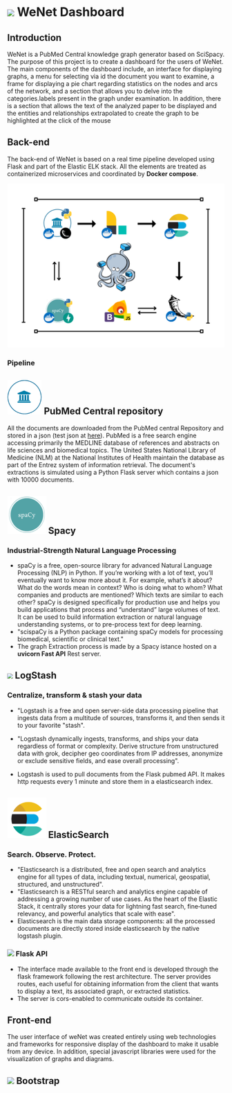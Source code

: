 #  <img src="https://avatars.githubusercontent.com/u/106406449?s=400&u=a0b4053df2e41a93a2b3506d1e094773ab93700f&v=4" width=80>  WeNet Dashboard
## Introduction
WeNet is a PubMed Central knowledge graph generator based on SciSpacy. The purpose of this project is to create a dashboard for the users of WeNet. 
The main components of the dashboard include, an interface for displaying graphs, a menu for selecting via id the document you want to examine, a frame for displaying a pie chart regarding statistics on the nodes and arcs of the network, and a section that allows you to delve into the categories.labels present in the graph under examination. In addition, there is a section that allows the text of the analyzed paper to be displayed and the entities and relationships extrapolated to create the graph to be highlighted at the click of the mouse


## Back-end
The back-end of WeNet is based on a real time pipeline developed using Flask and part of the Elastic ELK stack. All the elements are treated as containerized microservices and coordinated by **Docker compose**.
<p align="center">
  <img src="images/logoweb2.png" alt="data-pipeline" width=800/>
</p>

### Pipeline

##  <img src="https://raw.githubusercontent.com/Mantellinas/WeNet/main/images/pubmed.png" width=80> PubMed Central repository
  
All the documents are downloaded from the PubMed central Repository and stored in a json (test json at <a href="https://drive.google.com/drive/folders/11jqONNuaLajONQrGrEyS7R5K-US80fYx?usp=sharing">here</a>). 
PubMed is a free search engine accessing primarily the MEDLINE database of references and abstracts on life sciences and biomedical topics. The United States National Library of Medicine (NLM) at the National Institutes of Health maintain the database as part of the Entrez system of information retrieval.
The document's extractions is simulated using a Python Flask server which contains a json with 10000 documents.


## <img src="https://github.com/Mantellinas/WeNet/blob/main/images/spacy.png" width=90> Spacy
### Industrial-Strength Natural Language Processing
* spaCy is a free, open-source library for advanced Natural Language Processing (NLP) in Python. If you’re working with a lot of text, you’ll eventually want to know more about it. For example, what’s it about? What do the words mean in context? Who is doing what to whom? What companies and products are mentioned? Which texts are similar to each other? spaCy is designed specifically for production use and helps you build applications that process and “understand” large volumes of text. It can be used to build information extraction or natural language understanding systems, or to pre-process text for deep learning.
* "scispaCy is a Python package containing spaCy models for processing biomedical, scientific or clinical text."
* The graph Extraction process is made by a Spacy istance hosted on a **uvicorn Fast API** Rest server.
  


## <img src="https://www.vectorlogo.zone/logos/elasticco_logstash/elasticco_logstash-icon.svg" style="zoom:80%;" > LogStash

### Centralize, transform & stash your data

* "Logstash is a free and open server-side data processing pipeline that ingests data from a multitude of sources, transforms it, and then sends it to your favorite "stash".
 
* "Logstash dynamically ingests, transforms, and ships your data regardless of format or complexity. Derive structure from unstructured data with grok, decipher geo coordinates from IP addresses, anonymize or exclude sensitive fields, and ease overall processing".
* Logstash is used to pull documents from the Flask pubmed API. It makes http requests every 1 minute and store them in a elasticsearch index.
### 


## <img src="https://github.com/Mantellinas/WeNet/blob/main/images/elastic_logo.png" width=90> ElasticSearch



### Search. Observe. Protect.
* "Elasticsearch is a distributed, free and open search and analytics engine for all types of data, including textual, numerical, geospatial, structured, and unstructured".
* "Elasticsearch is a RESTful search and analytics engine  capable of addressing a growing number of use cases. As the heart of the Elastic Stack, it centrally stores your data for lightning fast search, fine‑tuned relevancy, and powerful analytics that scale with ease".
* Elasticsearch is the main data storage components: all the processed documents are directly stored inside elasticsearch by the native logstash plugin.

### <img src="https://www.vectorlogo.zone/logos/pocoo_flask/pocoo_flask-icon.svg"  width=90>  Flask API
* The interface made available to the front end is developed through the flask framework following the rest architecture. The server provides routes, each useful for obtaining information from the client that wants to display a text, its associated graph, or extracted statistics.
* The server is cors-enabled to communicate outside its container.

## Front-end
The user interface of weNet was created entirely using web technologies and frameworks for responsive display of the dashboard to make it usable from any device. In addition, special javascript libraries were used for the visualization of graphs and diagrams.

## <img src="https://www.vectorlogo.zone/logos/getbootstrap/getbootstrap-icon.svg" width=90> Bootstrap

